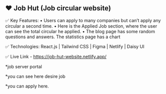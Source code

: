 
❤ Job Hut (Job circular website)
---------------------------------------

✅ Key Features:
•	Users can apply to many companies but can’t apply any circular a second time.
•	Here is the Applied Job section, where the user can see the total circular he applied.
•	The blog page has some random questions and answers. The statistics page has a chart 

✅ Technologies: React.js | Tailwind CSS | Figma | Netlify | Daisy UI

✅ Live Link - https://job-hut-website.netlify.app/









*job server portal

*you can see here desire job 

*you can apply here.
